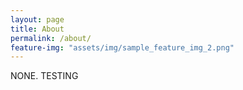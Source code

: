 ```yaml
---
layout: page
title: About
permalink: /about/
feature-img: "assets/img/sample_feature_img_2.png"
---
```


NONE.
TESTING
